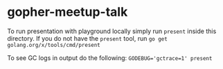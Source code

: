 # gopher-meetup-talk

To run presentation with playground locally simply run `present` inside this directory. 
If you do not have the `present` tool, run `go get golang.org/x/tools/cmd/present`

To see GC logs in output do the following:
`GODEBUG='gctrace=1' present`
